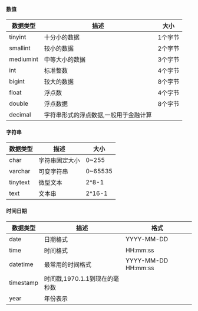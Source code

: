 #### 数值

| 数据类型  | 描述                                  | 大小    |
| --------- | ------------------------------------- | ------- |
| tinyint   | 十分小的数据                          | 1个字节 |
| smallint  | 较小的数据                            | 2个字节 |
| mediumint | 中等大小的数据                        | 3个字节 |
| int       | 标准整数                              | 4个字节 |
| bigint    | 较大的数据                            | 8个字节 |
| float     | 浮点数                                | 4个字节 |
| double    | 浮点数据                              | 8个字节 |
| decimal   | 字符串形式的浮点数据,一般用于金融计算 |         |

#### 字符串

| 数据类型 | 描述           | 大小    |
| -------- | -------------- | ------- |
| char     | 字符串固定大小 | 0~255   |
| varchar  | 可变字符串     | 0~65535 |
| tinytext | 微型文本       | 2^8-1   |
| text     | 文本串         | 2^16-1  |

#### 时间日期

| 数据类型  | 描述                          | 格式                |
| --------- | ----------------------------- | ------------------- |
| date      | 日期格式                      | YYYY-MM-DD          |
| time      | 时间格式                      | HH:mm:ss            |
| datetime  | 最常用的时间格式              | YYYY-MM-DD HH:mm:ss |
| timestamp | 时间戳,1970.1.1到现在的毫秒数 |                     |
| year      | 年份表示                      |                     |
